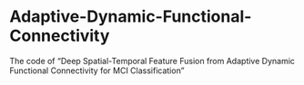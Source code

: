 # Adaptive-Dynamic-Functional-Connectivity
The code of “Deep Spatial-Temporal Feature Fusion from Adaptive Dynamic Functional Connectivity for MCI Classification”
